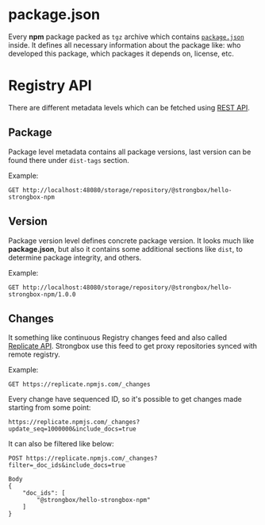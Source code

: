 # package.json
Every **npm** package packed as `tgz` archive which contains [`package.json`](https://docs.npmjs.com/files/package.json) inside. It defines all necessary information about the package like: who developed this package, which packages it depends on, license, etc.

# Registry API
There are different metadata levels which can be fetched using [REST API](https://github.com/npm/registry/blob/master/docs/REGISTRY-API.md).

## Package

Package level metadata contains all package versions, last version can be found there under `dist-tags` section.

Example:
```
GET http://localhost:48080/storage/repository/@strongbox/hello-strongbox-npm
```

## Version 

Package version level defines concrete package version. It looks much like **package.json**, but also it contains some additional sections like `dist`, to determine package integrity, and others.

Example:
```
GET http://localhost:48080/storage/repository/@strongbox/hello-strongbox-npm/1.0.0
``` 

## Changes

It something like continuous Registry changes feed and also called [Replicate API](https://github.com/npm/registry/blob/master/docs/REPLICATE-API.md). Strongbox use this feed to get proxy repositories synced with remote registry.

Example:
```
GET https://replicate.npmjs.com/_changes
```

Every change have sequenced ID, so it's possible to get changes made starting from some point:
```
https://replicate.npmjs.com/_changes?update_seq=1000000&include_docs=true
```

It can also be filtered like below:
```
POST https://replicate.npmjs.com/_changes?filter=_doc_ids&include_docs=true

Body
{
    "doc_ids": [
        "@strongbox/hello-strongbox-npm"
    ]
}
```